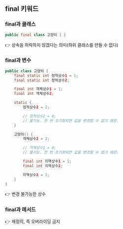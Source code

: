 ## final 키워드
### final과 클래스
```java
public final class 고양이 { }
```
👉 상속을 허락하지 않겠다는 의미(하위 클래스를 만들 수 없다)

### final과 변수
```java
public class 고양이 {
    final static int 정적상수1 = 1;
    final static int 정적상수2;

    final int 객체상수1 = 1;
    final int 객체상수2;

    static {
        정적상수2 = 2;

        // 정적상수2 = 4;
        // 불가능. 한 번 초기화되면 값을 변경할 수 없기 때문.
    }

    고양이() {
        객체상수2 = 2;

        // 객체상수2 = 4;
        // 불가능. 한 번 초기화되면 값을 변경할 수 없기 때문.

        final int 지역상수1 = 1;
        final int 지역상수2;

        지역상수2 = 2;
    }
}
```
👉 변경 불가능한 상수
### final과 메서드
👉 재정의, 즉 오버라이딩 금지